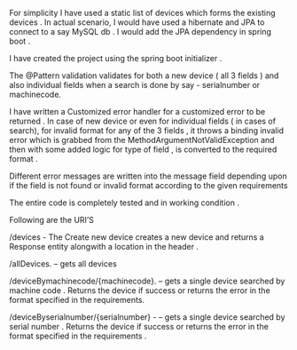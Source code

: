For simplicity I have used a static list of devices which forms the existing devices . In actual scenario, I would have used a hibernate and JPA to connect to a say MySQL db . I would add the JPA dependency in spring boot .

I have created  the project using the spring boot initializer .  

The @Pattern validation validates for both a new device ( all 3 fields ) and also individual fields when a search is done by say - serialnumber or machinecode.


I have written a Customized error handler for a customized error to be returned .
In case of new device or even for individual fields ( in cases of search), for invalid format  for any of the 3 fields , it throws a binding invalid error which is grabbed from the MethodArgumentNotValidException and then with some added logic for type of field , is converted to the required format .

Different error messages are written into the message field depending upon if the field is not found or invalid format according to the given requirements

The entire code is completely tested and in working condition .


Following are the URI’S

/devices - The Create new device creates a new device and returns a Response entity alongwith a location in the header .

/allDevices.  – gets all devices

/deviceBymachinecode/{machinecode}.  – gets a single device searched by machine code .
Returns the device if success or returns the error in the format specified in the requirements.

/deviceByserialnumber/{serialnumber} -   – gets a single device searched by serial number .
Returns the device if success or returns the error in the format specified in the requirements .



